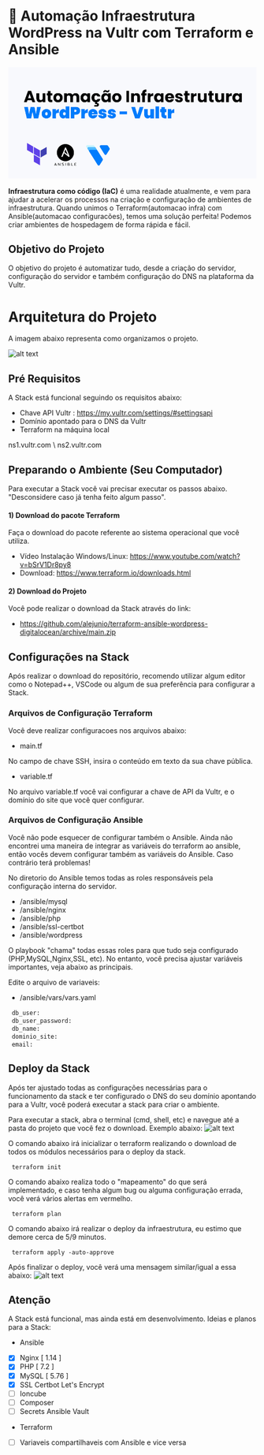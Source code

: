 # 🚀  Automação Infraestrutura WordPress na Vultr com Terraform e Ansible

![alt text](https://github.com/alejunio/Terraform-Ansible-Vultr-WordPress/blob/main/img/automacao-wordpress-vultr.jpg)

**Infraestrutura como código (IaC)** é uma realidade atualmente, e vem para ajudar a acelerar os processos na criação e configuração de ambientes de infraestrutura. Quando unimos o Terraform(automacao infra) com Ansible(automacao configuracões), temos uma solução perfeita! Podemos criar ambientes de hospedagem de forma rápida e fácil. 


## Objetivo do Projeto

O objetivo do projeto é automatizar tudo, desde a criação do servidor, configuração do servidor e também configuração do DNS na plataforma da Vultr.


# Arquitetura do Projeto

A imagem abaixo representa como organizamos o projeto.

![alt text]()


## Pré Requisitos

A Stack está funcional seguindo os requisitos abaixo:
* Chave API Vultr : https://my.vultr.com/settings/#settingsapi
* Domínio apontado para o DNS da Vultr
* Terraform na máquina local

ns1.vultr.com \ ns2.vultr.com 


## Preparando o Ambiente (Seu Computador)

Para executar a Stack você vai precisar executar os passos abaixo. "Desconsidere caso já tenha feito algum passo".
#### 1) Download do pacote Terraform
Faça o download do pacote referente ao sistema operacional que você utiliza.
* Vídeo Instalação Windows/Linux: https://www.youtube.com/watch?v=bSrV1Dr8py8
* Download: https://www.terraform.io/downloads.html


#### 2) Download do Projeto
Você pode realizar o download da Stack através do link:

* https://github.com/alejunio/terraform-ansible-wordpress-digitalocean/archive/main.zip


## Configurações na Stack

Após realizar o download do repositório, recomendo utilizar algum editor como o Notepad++, VSCode ou algum de sua preferência para configurar a Stack.

### Arquivos de Configuração Terraform

Você deve realizar configuracoes nos arquivos abaixo:

- main.tf

No campo de chave SSH, insira o conteúdo em texto da sua chave pública.


- variable.tf

No arquivo variable.tf você vai configurar a chave de API da Vultr, e o domínio do site que você quer configurar.


### Arquivos de Configuração Ansible

Você não pode esquecer de configurar também o Ansible. Ainda não encontrei uma maneira de integrar as variáveis do terraform ao ansible, então vocês devem
configurar também as variáveis do Ansible. Caso contrário terá problemas!

No diretorio do Ansible temos todas as roles responsáveis pela configuração interna do servidor. 
- /ansible/mysql
- /ansible/nginx
- /ansible/php
- /ansible/ssl-certbot
- /ansible/wordpress

O playbook "chama" todas essas roles para que tudo seja configurado (PHP,MySQL,Nginx,SSL, etc). No entanto, você precisa ajustar variáveis importantes, veja abaixo as principais.

Edite o arquivo de variaveis:
- /ansible/vars/vars.yaml 

```shell
 db_user:  
 db_user_password:
 db_name: 
 dominio_site: 
 email: 
```

## Deploy da Stack

Após ter ajustado todas as configurações necessárias para o funcionamento da stack e ter configurado o DNS do seu domínio apontando para a Vultr, você poderá executar a stack para criar o ambiente.

Para executar a stack, abra o terminal (cmd, shell, etc) e navegue até a pasta do projeto que você fez o download. Exemplo abaixo:
![alt text]()

O comando abaixo irá inicializar o terraform realizando o download de todos os módulos necessários para o deploy da stack.
```shell
 terraform init 
```

O comando abaixo realiza todo o "mapeamento" do que será implementado, e caso tenha algum bug ou alguma configuração errada, você verá vários alertas em vermelho.
```shell
 terraform plan
```

O comando abaixo irá realizar o deploy da infraestrutura, eu estimo que demore cerca de 5/9 minutos.
```shell
 terraform apply -auto-approve
```

Após finalizar o deploy, você verá uma mensagem similar/igual a essa abaixo:
![alt text]()



## Atenção
A Stack está funcional, mas ainda está em desenvolvimento. Ideias e planos para a Stack:

* Ansible
 - [x] Nginx [ 1.14 ]
 - [x] PHP [ 7.2 ]
 - [x] MySQL [ 5.76 ]
 - [x] SSL Certbot Let's Encrypt
 - [ ] Ioncube
 - [ ] Composer
 - [ ] Secrets Ansible Vault

* Terraform
 - [ ] Variaveis compartilhaveis com Ansible e vice versa
